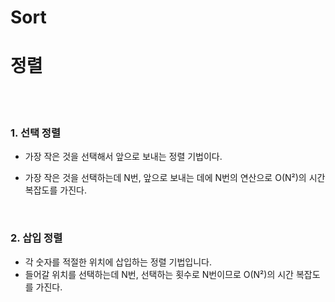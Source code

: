 # Sort
# 정렬

<br/>
<br/>

### 1. 선택 정렬

* 가장 작은 것을 선택해서 앞으로 보내는 정렬 기법이다.

* 가장 작은 것을 선택하는데 N번, 앞으로 보내는 데에 N번의 연산으로 O(N²)의 시간 복잡도를 가진다.

<br/>

### 2. 삽입 정렬

* 각 숫자를 적절한 위치에 삽입하는 정렬 기법입니다.
* 들어갈 위치를 선택하는데 N번, 선택하는 횟수로 N번이므로 O(N²)의 시간 복잡도를 가진다.

<br/>
